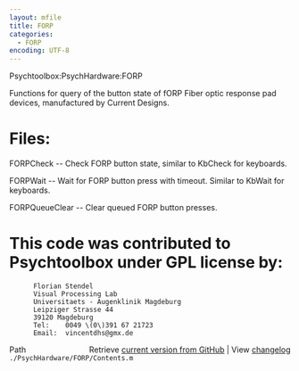 ```yaml
---
layout: mfile
title: FORP
categories:
  - FORP
encoding: UTF-8
---
```


Psychtoolbox:PsychHardware:FORP

Functions for query of the button state of fORP
Fiber optic response pad devices, manufactured
by Current Designs.

# Files:

FORPCheck      -- Check FORP button state, similar to KbCheck
                  for keyboards.

FORPWait       -- Wait for FORP button press with timeout.
                   Similar to KbWait for keyboards.

FORPQueueClear -- Clear queued FORP button presses.

# This code was contributed to Psychtoolbox under GPL license by:

          Florian Stendel
          Visual Processing Lab
          Universitaets - Augenklinik Magdeburg
          Leipziger Strasse 44
          39120 Magdeburg
          Tel:    0049 \(0\)391 67 21723
          Email:  vincentdhs@gmx.de



<div class="code_header" style="text-align:right;">
  <span style="float:left;">Path&nbsp;&nbsp;</span> <span class="counter">Retrieve <a href=
  "https://raw.github.com/Psychtoolbox-3/Psychtoolbox-3/beta/./PsychHardware/FORP/Contents.m">current version from GitHub</a> | View <a href=
  "https://github.com/Psychtoolbox-3/Psychtoolbox-3/commits/beta/./PsychHardware/FORP/Contents.m">changelog</a></span>
</div>
<div class="code">
  <code>./PsychHardware/FORP/Contents.m</code>
</div>
